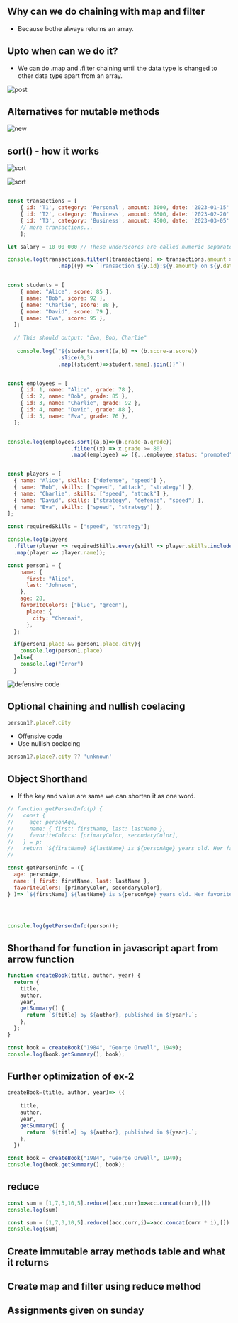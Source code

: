 ## Why can we do chaining with map and filter 

- Because bothe always returns an array.
## Upto when can we do it?

- We can do .map and .filter chaining until the data type is changed to other data type apart from an array.

![post](image-38.png)

## Alternatives for mutable methods 

![new](image-39.png)

## sort() - how it works

![sort](image-40.png)

![sort](image-41.png)

```js

const transactions = [
    { id: 'T1', category: 'Personal', amount: 3000, date: '2023-01-15' },
    { id: 'T2', category: 'Business', amount: 6500, date: '2023-02-20' },
    { id: 'T3', category: 'Business', amount: 4500, date: '2023-03-05' },
    // more transactions...
    ];

let salary = 10_00_000 // These underscores are called numeric separators.

console.log(transactions.filter((transactions) => transactions.amount > 5000 && transactions.category == 'Business' && transactions.date.slice(0,4))
                .map((y) => `Transaction ${y.id}:${y.amount} on ${y.date}`))


const students = [
    { name: "Alice", score: 85 },
    { name: "Bob", score: 92 },
    { name: "Charlie", score: 88 },
    { name: "David", score: 79 },
    { name: "Eva", score: 95 },
  ];
   
  // This should output: "Eva, Bob, Charlie"
  
   console.log(`"${students.sort((a,b) => (b.score-a.score))
                .slice(0,3)
                .map((student)=>student.name).join()}"`)
```

```js

const employees = [
    { id: 1, name: "Alice", grade: 78 },
    { id: 2, name: "Bob", grade: 85 },
    { id: 3, name: "Charlie", grade: 92 },
    { id: 4, name: "David", grade: 88 },
    { id: 5, name: "Eva", grade: 76 },
  ];


console.log(employees.sort((a,b)=>(b.grade-a.grade))
                    .filter((x) => x.grade >= 80)
                    .map((employee) => ({...employee,status: "promoted"})))
```

```js

const players = [
  { name: "Alice", skills: ["defense", "speed"] },
  { name: "Bob", skills: ["speed", "attack", "strategy"] },
  { name: "Charlie", skills: ["speed", "attack"] },
  { name: "David", skills: ["strategy", "defense", "speed"] },
  { name: "Eva", skills: ["speed", "strategy"] },
];
 
const requiredSkills = ["speed", "strategy"];

console.log(players
  .filter(player => requiredSkills.every(skill => player.skills.includes(skill)))
  .map(player => player.name));
  ```
```js
const person1 = {
    name: {
      first: "Alice",
      last: "Johnson",
    },
    age: 28,
    favoriteColors: ["blue", "green"],
      place: {
        city: "Chennai",
      },
  };

  if(person1.place && person1.place.city){
    console.log(person1.place)
  }else{
    console.log("Error")
  }
  ```
  
  ![defensive code](image-42.png)

  ## Optional chaining and nullish coelacing

  ```js
  person1?.place?.city
  ```
  - Offensive code
  - Use nullish coelacing 
  ```js
  person1?.place?.city ?? 'unknown'
  ```

  ## Object Shorthand

  - If the key and value are same we can shorten it as one word.

  ```js
  // function getPersonInfo(p) {
//   const {
//     age: personAge,
//     name: { first: firstName, last: lastName },
//     favoriteColors: [primaryColor, secondaryColor],
//   } = p;
//   return `${firstName} ${lastName} is ${personAge} years old. Her favorite colors are ${primaryColor} and ${secondaryColor}.`;
// 

const getPersonInfo = ({
    age: personAge,
    name: { first: firstName, last: lastName },
    favoriteColors: [primaryColor, secondaryColor],
  } )=> `${firstName} ${lastName} is ${personAge} years old. Her favorite colors are ${primaryColor} and ${secondaryColor}.`
   



console.log(getPersonInfo(person));
```

## Shorthand for function in javascript apart from arrow function

```js
function createBook(title, author, year) {
  return {
    title,
    author,
    year,
    getSummary() {
      return `${title} by ${author}, published in ${year}.`;
    },
  };
}

const book = createBook("1984", "George Orwell", 1949);
console.log(book.getSummary(), book);


```

## Further optimization of ex-2

```js
createBook=(title, author, year)=> ({
  
    title,
    author,
    year,
    getSummary() {
      return `${title} by ${author}, published in ${year}.`;
    },
  })

const book = createBook("1984", "George Orwell", 1949);
console.log(book.getSummary(), book);
```
## reduce
```js
const sum = [1,7,3,10,5].reduce((acc,curr)=>acc.concat(curr),[])
console.log(sum)

const sum = [1,7,3,10,5].reduce((acc,curr,i)=>acc.concat(curr * i),[])
console.log(sum)
```
## Create immutable array methods table and what it returns
## Create map and filter using reduce method
## Assignments given on sunday